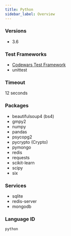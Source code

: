 ```yaml
---
title: Python
sidebar_label: Overview
---
```



### Versions

- 3.6

### Test Frameworks

- [Codewars Test Framework](./python/codewars-test)
- unittest

### Timeout
12 seconds

### Packages

- beautifulsoup4 (bs4)
- gmpy2
- numpy
- pandas
- psycopg2
- pycrypto (Crypto)
- pymongo
- redis
- requests
- scikit-learn
- scipy
- six

### Services

- sqlite
- redis-server
- mongodb

### Language ID

`python`
